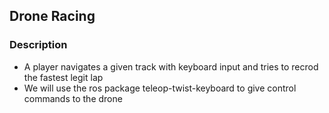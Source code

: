 ## Drone Racing

### Description
- A player navigates a given track with keyboard input and tries to recrod the fastest legit lap
- We will use the ros package teleop-twist-keyboard to give control commands to the drone 
